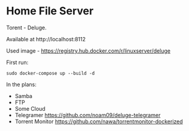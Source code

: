# Home File Server
Torent - Deluge. 

Available at http://localhost:8112

Used image - https://registry.hub.docker.com/r/linuxserver/deluge

First run:
 ```shell script
sudo docker-compose up --build -d
```
In the plans:
* Samba
* FTP 
* Some Cloud
* Telegramer https://github.com/noam09/deluge-telegramer
* Torrent Monitor https://github.com/nawa/torrentmonitor-dockerized